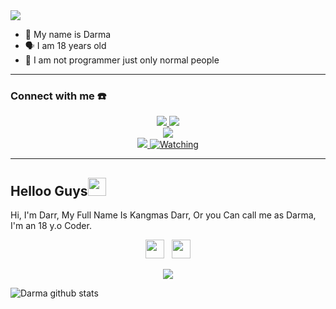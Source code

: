 <img align="center" height="auto" src="https://i.ibb.co/fqyzcWK/995bdc8904a5.jpg"/>

<p align="center">

- 👼 My name is Darma 
- 🗣️ I am 18 years old 
- 🔭 I am not programmer just only normal people

</p>

------
### Connect with me ☎️
<p align="center">
  <a href="https://instagram.com/darrma23"><img src="https://img.shields.io/badge/Instagram-E4405F?style=for-the-badge&logo=instagram&logoColor=white"/> 
  <a href="https://chat.whatsapp.com/H8Ln7iZhiV5LXrC6SUK80v"><img src="https://img.shields.io/badge/WhatsApp-25D366?style=for-the-badge&logo=whatsapp&logoColor=white" /><br>
  <a href="https://youtu.be/WgeItwiifYs"><img src="https://img.shields.io/badge/YouTube-darrma23-ff0000?style=for-the-badge&logo=youtube&logoColor=ff0000&link=https://youtube.com/channel/UCdzWwbApjkyODby7_MoRYlA" /><br>
  <a name=zeeoneofc&label=VIEWS&style=flat-square&color=orange" />
  <a href="https://github.com/darrma23"><img src="https://img.shields.io/badge/-GitHub-black?style=flat-square&logo=github" /> 
  <a href="https://komarev.com/ghpvc/?username=darrma23&color=blue&style=flat-square&label=Profile+Views"><img title="Watching" src="https://komarev.com/ghpvc/?username=darrma23&color=blue&style=flat-square&label=Profile+View"></a>
</p>

------
## Helloo Guys<img src="https://github.com/TheDudeThatCode/TheDudeThatCode/blob/master/Assets/Hi.gif" width="29px">
Hi, I'm Darr, My Full Name Is Kangmas Darr, Or you Can call me as Darma, I'm an 18 y.o Coder.
<br>
<p align='center'>
   <a href="https://wa.me/6281328552597"><img height="30" src="https://c.top4top.io/p_1837yybbf0.jpeg"></a>&nbsp;&nbsp;
   <a href="https://instagram.com/darrma23"><img height="30" src="https://raw.githubusercontent.com/TobyG74/TobyG74/main/instagram.jpg"></a>
</P>
<p align="center">
  <a href="https://github.com/Darrma23"><img src="https://github-readme-stats.vercel.app/api/top-langs?username=Kangmas Darr&bg_color=30,e96443,904e95&title_color=fff&text_color=fff&hide_border=true&show_icons=true&layout=compact" /></a>
</p>
                                                                                                                                       
![Darma github stats](https://github-readme-stats.vercel.app/api?username=darrma23&show_icons=true&theme=tokyonight)
